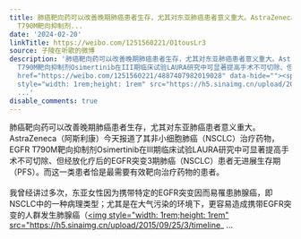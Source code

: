 ```yaml
---
title: 肺癌靶向药可以改善晚期肺癌患者生存，尤其对东亚肺癌患者意义重大。AstraZeneca（阿斯利康）今天报道了其非小细胞肺癌（NSCLC）治疗药物，EGFR
  T790M靶向抑制剂...
date: '2024-02-20'
linkTitle: https://weibo.com/1251560221/O1tousLr3
source: 子陵在听歌的微博
description: '肺癌靶向药可以改善晚期肺癌患者生存，尤其对东亚肺癌患者意义重大。AstraZeneca（阿斯利康）今天报道了其非小细胞肺癌（NSCLC）治疗药物，EGFR
  T790M靶向抑制剂Osimertinib在III期临床试验LAURA研究中可显著提高手术不可切除、但经放化疗后的EGFR突变3期肺癌（NSCLC）患者无进展生存期（PFS）。而这一类患者恰是最需要有效靶向治疗药物的患者。<br><br>我曾经讲过多次，东亚女性因为携带特定的EGFR突变因而易罹患肺腺癌，即NSCLC中的一种病理类型；尤其是在大气污染的环境下，更容易造成携带EGFR突变的人群发生肺腺癌（<a
  href="https://weibo.com/1251560221/4887407982019028" data-hide=""><span class="url-icon"><img
  style="width: 1rem;height: 1rem" src="https://h5.sinaimg.cn/upload/2015/09/25/3/timeline_
  ...'
disable_comments: true
---
```

肺癌靶向药可以改善晚期肺癌患者生存，尤其对东亚肺癌患者意义重大。AstraZeneca（阿斯利康）今天报道了其非小细胞肺癌（NSCLC）治疗药物，EGFR T790M靶向抑制剂Osimertinib在III期临床试验LAURA研究中可显著提高手术不可切除、但经放化疗后的EGFR突变3期肺癌（NSCLC）患者无进展生存期（PFS）。而这一类患者恰是最需要有效靶向治疗药物的患者。<br><br>我曾经讲过多次，东亚女性因为携带特定的EGFR突变因而易罹患肺腺癌，即NSCLC中的一种病理类型；尤其是在大气污染的环境下，更容易造成携带EGFR突变的人群发生肺腺癌（<a href="https://weibo.com/1251560221/4887407982019028" data-hide=""><span class="url-icon"><img style="width: 1rem;height: 1rem" src="https://h5.sinaimg.cn/upload/2015/09/25/3/timeline_ ...